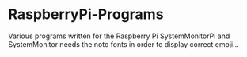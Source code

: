 # RaspberryPi-Programs
Various programs written for the Raspberry Pi
SystemMonitorPi and SystemMonitor needs the noto fonts in order to display correct emoji...

